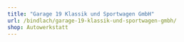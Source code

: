 ```yaml
---
title: "Garage 19 Klassik und Sportwagen GmbH"
url: /bindlach/garage-19-klassik-und-sportwagen-gmbh/
shop: Autowerkstatt
---
```

